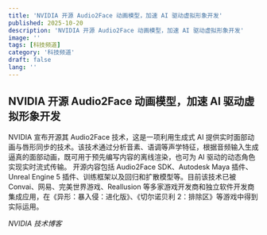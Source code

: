 ```yaml
---
title: 'NVIDIA 开源 Audio2Face 动画模型，加速 AI 驱动虚拟形象开发'
published: 2025-10-20
description: 'NVIDIA 开源 Audio2Face 动画模型，加速 AI 驱动虚拟形象开发'
image: ''
tags: [科技频道]
category: '科技频道'
draft: false
lang: ''
---
```


## NVIDIA 开源 Audio2Face 动画模型，加速 AI 驱动虚拟形象开发

NVIDIA 宣布开源其 Audio2Face 技术，这是一项利用生成式 AI 提供实时面部动画与唇形同步的技术。该技术通过分析音素、语调等声学特征，根据音频输入生成逼真的面部动画，既可用于预先编写内容的离线渲染，也可为 AI 驱动的动态角色实现实时流式传输。
开源内容包括 Audio2Face SDK、Autodesk Maya 插件、Unreal Engine 5 插件、训练框架以及回归和扩散模型等。目前该技术已被 Convai、网易、完美世界游戏、Reallusion 等多家游戏开发商和独立软件开发商集成应用，在《异形：暴入侵：进化版》、《切尔诺贝利 2：排除区》等游戏中得到实际运用。

*NVIDIA 技术博客*
